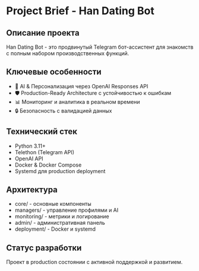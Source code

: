 # Project Brief - Han Dating Bot

## Описание проекта
Han Dating Bot - это продвинутый Telegram бот-ассистент для знакомств с полным набором производственных функций.

## Ключевые особенности
- 🧠 AI & Персонализация через OpenAI Responses API
- 🛡️ Production-Ready Architecture с устойчивостью к ошибкам
- 📊 Мониторинг и аналитика в реальном времени
- 🔒 Безопасность с валидацией данных

## Технический стек
- Python 3.11+
- Telethon (Telegram API)
- OpenAI API
- Docker & Docker Compose
- Systemd для production deployment

## Архитектура
- core/ - основные компоненты
- managers/ - управление профилями и AI
- monitoring/ - метрики и логирование
- admin/ - административная панель
- deployment/ - Docker и systemd

## Статус разработки
Проект в production состоянии с активной поддержкой и развитием.
